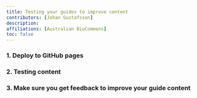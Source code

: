 ```yaml
---
title: Testing your guides to improve content
contributors: [Johan Gustafsson]
description: 
affiliations: [Australian BioCommons]
toc: false
---
```



### 1. Deploy to GitHub pages

### 2. Testing content

### 3. Make sure you get feedback to improve your guide content
 
 
